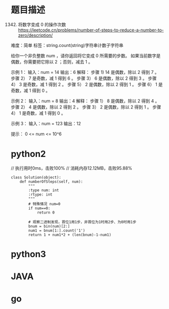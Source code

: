 # 题目描述

1342. 将数字变成 0 的操作次数  
https://leetcode.cn/problems/number-of-steps-to-reduce-a-number-to-zero/description/

难度：简单
标签：string.count(string)字符串计数子字符串

给你一个非负整数 num ，请你返回将它变成 0 所需要的步数。 如果当前数字是偶数，你需要把它除以 2 ；否则，减去 1 。

示例 1：
输入：num = 14
输出：6
解释：
步骤 1) 14 是偶数，除以 2 得到 7 。
步骤 2） 7 是奇数，减 1 得到 6 。
步骤 3） 6 是偶数，除以 2 得到 3 。
步骤 4） 3 是奇数，减 1 得到 2 。
步骤 5） 2 是偶数，除以 2 得到 1 。
步骤 6） 1 是奇数，减 1 得到 0 。

示例 2：
输入：num = 8
输出：4
解释：
步骤 1） 8 是偶数，除以 2 得到 4 。
步骤 2） 4 是偶数，除以 2 得到 2 。
步骤 3） 2 是偶数，除以 2 得到 1 。
步骤 4） 1 是奇数，减 1 得到 0 。

示例 3：
输入：num = 123
输出：12

提示：
0 <= num <= 10^6

# python2

// 执行用时0ms，击败100%
// 消耗内存12.12MB，击败95.88%
```
class Solution(object):
    def numberOfSteps(self, num):
        """
        :type num: int
        :rtype: int
        """
        # 特殊情况 num=0
        if num==0:
            return 0
        
        # 观察二进制发现，首位1用1步，非首位为1时用2步、为0时用1步
        bnum = bin(num)[2:]
        num1 = bnum[1:].count('1')
        return 1 + num1*2 + (len(bnum)-1-num1)
```

# python3 

# JAVA

# go
